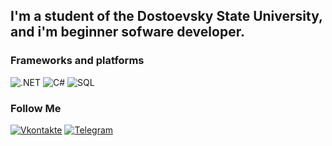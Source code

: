 

## I'm a student of the Dostoevsky State University, and i'm beginner sofware developer. 


### Frameworks and platforms
![.NET](https://img.shields.io/badge/-.NET-64247b?style=flat&logo=.NET)
![C#](https://img.shields.io/badge/-C%23-64247b?style=flat&logo=C%23)
![SQL](https://img.shields.io/badge/-SQL-2073ba?style=flat&logo=MicrosoftSqlServer)

### Follow Me

[![Vkontakte](https://img.shields.io/badge/-Vk-2073ba?style=flat&logo=Vk)](https://vk.com/shade720)
[![Telegram](https://img.shields.io/badge/-Telegram-2073ba?style=flat&logo=Telegram)](https://t.m/evg_mihaylyukov)

